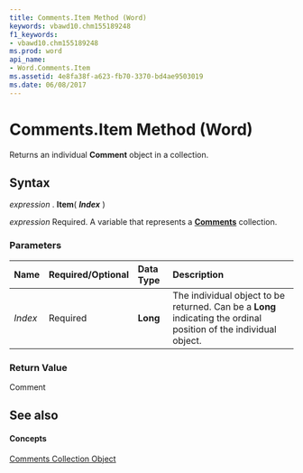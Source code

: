 ```yaml
---
title: Comments.Item Method (Word)
keywords: vbawd10.chm155189248
f1_keywords:
- vbawd10.chm155189248
ms.prod: word
api_name:
- Word.Comments.Item
ms.assetid: 4e8fa38f-a623-fb70-3370-bd4ae9503019
ms.date: 06/08/2017
---
```



# Comments.Item Method (Word)

Returns an individual  **Comment** object in a collection.


## Syntax

 _expression_ . **Item**( **_Index_** )

 _expression_ Required. A variable that represents a **[Comments](Word.comments.md)** collection.


### Parameters



|**Name**|**Required/Optional**|**Data Type**|**Description**|
|:-----|:-----|:-----|:-----|
| _Index_|Required| **Long**|The individual object to be returned. Can be a  **Long** indicating the ordinal position of the individual object.|

### Return Value

Comment


## See also


#### Concepts


[Comments Collection Object](Word.comments.md)

